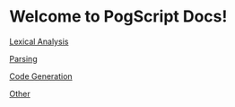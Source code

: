 # Welcome to PogScript Docs!

[Lexical Analysis](lexical/)

[Parsing]()

[Code Generation]()

[Other](other/)
